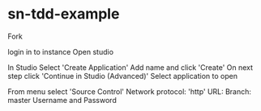 # sn-tdd-example
Fork


login in to instance
Open studio

In Studio
  Select 'Create Application'
  Add name and click 'Create'
  On next step click 'Continue in Studio (Advanced)'
  Select application to open
  
  From menu select 'Source Control'
  Network protocol: 'http'
  URL: 
  Branch: master
  Username and Password
  
